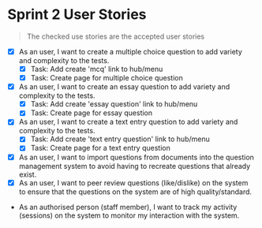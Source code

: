 # Sprint 2 User Stories

> The checked use stories are the accepted user stories

- [x] As an user, I want to create a multiple choice question to add variety and complexity to the tests.
    - [x] Task: Add create 'mcq' link to hub/menu 
    - [x] Task: Create page for multiple choice question 
- [x] As an user, I want to create an essay question to add variety and complexity to the tests.
    - [x] Task: Add create 'essay question' link to hub/menu 
    - [x] Task: Create page for essay question  
- [x] As an user, I want to create a text entry question to add variety and complexity to the tests.
    - [x] Task: Add create 'text entry question' link to hub/menu 
    - [x] Task: Create page for a text entry question  
- [x] As an user, I want to import questions from documents into the question management system to avoid having to recreate questions that already exist.
- [x] As an user, I want to peer review questions (like/dislike) on the system to ensure that the questions on the system are of high quality/standard.

* As an authorised person (staff member), I want to track my activity (sessions) on the system to monitor my interaction with the system.
